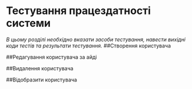 # Тестування працездатності системи

*В цьому розділі необхідно вказати засоби тестування, навести вихідні коди тестів та результати тестування.*
##Створення користувача

##Редагування користувача за айді

##Видалення користувача

##Відобразити користувача

